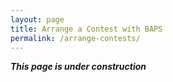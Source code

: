 ```yaml
---
layout: page
title: Arrange a Contest with BAPS
permalink: /arrange-contests/
---
```


***This page is under construction***
